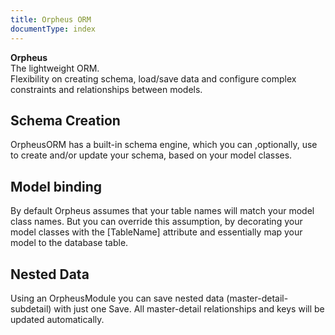 ```yaml
---
title: Orpheus ORM
documentType: index
---
```

<style type="text/css">
footer{
  position: relative;
}
</style>
<div class="hero">
  <div class="wrap">
    <div class="text">
      <strong>Orpheus</strong>
    </div>
    <div class="minitext">
    The lightweight ORM.
    </div>
    <div class="minitext">
		Flexibility on creating schema, load/save data and configure complex constraints and relationships between models.
    </div>
  </div>
</div>
<div class="key-section">
  <div class="container">
    <div class="row">
      <div class="col-md-8 col-md-offset-2 text-center">
        <i class="fa fa-database"></i>
        <section>
          <h2>Schema Creation</h2>
          <p class="lead">OrpheusORM has a built-in schema engine, which you can ,optionally, use to create and/or update your schema, based on your model classes.</p>
        </section>
      </div>
    </div>
  </div>
</div>
<div class="key-section">
  <div class="container">
    <div class="row">
      <div class="col-md-8 col-md-offset-2 text-center">
        <i class="glyphicon glyphicon-random"></i>
        <section>
          <h2>Model binding</h2>
          <p class="lead">By default Orpheus assumes that your table names will match your model class names. But you can override this assumption, by decorating your model classes with the [TableName] attribute and essentially map your model to the database table.</p>
        </section>
      </div>
    </div>
  </div>
</div>
<div class="key-section">
  <div class="container">
    <div class="row">
      <div class="col-md-8 col-md-offset-2 text-center">
        <i class="glyphicon glyphicon-leaf"></i>
        <section>
          <h2>Nested Data</h2>
          <p class="lead">Using an OrpheusModule you can save nested data (master-detail-subdetail) with just one Save. All master-detail relationships and keys will be updated automatically.</p>
        </section>
      </div>
    </div>
  </div>
</div>
